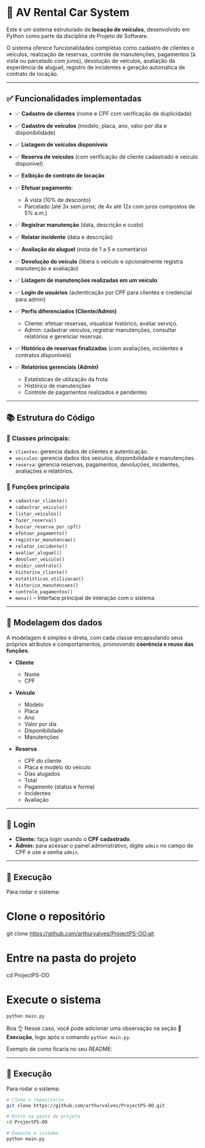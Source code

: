 # 🚗 AV Rental Car System

Este é um sistema estruturado de **locação de veículos**, desenvolvido em Python como parte da disciplina de Projeto de Software.

O sistema oferece funcionalidades completas como cadastro de clientes e veículos, realização de reservas, controle de manutenções, pagamentos (à vista ou parcelado com juros), devolução de veículos, avaliação da experiência de aluguel, registro de incidentes e geração automática de contrato de locação.

---

## ✅ Funcionalidades implementadas

* ✅ **Cadastro de clientes** (nome e CPF com verificação de duplicidade)
* ✅ **Cadastro de veículos** (modelo, placa, ano, valor por dia e disponibilidade)
* ✅ **Listagem de veículos disponíveis**
* ✅ **Reserva de veículos** (com verificação de cliente cadastrado e veículo disponível)
* ✅ **Exibição de contrato de locação**
* ✅ **Efetuar pagamento**:

  * À vista (10% de desconto)
  * Parcelado (até 3x sem juros; de 4x até 12x com juros compostos de 5% a.m.)
* ✅ **Registrar manutenção** (data, descrição e custo)
* ✅ **Relatar incidente** (data e descrição)
* ✅ **Avaliação do aluguel** (nota de 1 a 5 e comentário)
* ✅ **Devolução do veículo** (libera o veículo e opcionalmente registra manutenção e avaliação)
* ✅ **Listagem de manutenções realizadas em um veículo**
* ✅ **Login de usuários** (autenticação por CPF para clientes e credencial para admin)
* ✅ **Perfis diferenciados (Cliente/Admin)**

  * Cliente: efetuar reservas, visualizar histórico, avaliar serviço.
  * Admin: cadastrar veículos, registrar manutenções, consultar relatórios e gerenciar reservas.
* ✅ **Histórico de reservas finalizadas** (com avaliações, incidentes e contratos disponíveis)
* ✅ **Relatórios gerenciais (Admin)**

  * Estatísticas de utilização da frota
  * Histórico de manutenções
  * Controle de pagamentos realizados e pendentes

---

## 📚 Estrutura do Código

### 🧱 Classes principais:

* `clientes`: gerencia dados de clientes e autenticação.
* `veiculos`: gerencia dados dos veículos, disponibilidade e manutenções.
* `reserva`: gerencia reservas, pagamentos, devoluções, incidentes, avaliações e relatórios.

### 🔧 Funções principais

* `cadastrar_cliente()`
* `cadastrar_veiculo()`
* `listar_veiculos()`
* `fazer_reserva()`
* `buscar_reserva_por_cpf()`
* `efetuar_pagamento()`
* `registrar_manutencao()`
* `relatar_incidente()`
* `avaliar_aluguel()`
* `devolver_veiculo()`
* `exibir_contrato()`
* `historico_cliente()`
* `estatisticas_utilizacao()`
* `historico_manutencoes()`
* `controle_pagamentos()`
* `menu()` – Interface principal de interação com o sistema

---

## 📌 Modelagem dos dados

A modelagem é simples e direta, com cada classe encapsulando seus próprios atributos e comportamentos, promovendo **coerência e reuso das funções**.

* **Cliente**

  * Nome
  * CPF

* **Veículo**

  * Modelo
  * Placa
  * Ano
  * Valor por dia
  * Disponibilidade
  * Manutenções

* **Reserva**

  * CPF do cliente
  * Placa e modelo do veículo
  * Dias alugados
  * Total
  * Pagamento (status e forma)
  * Incidentes
  * Avaliação

---

## 🔑 Login

* **Cliente:** faça login usando o **CPF cadastrado**.
* **Admin:** para acessar o painel administrativo, digite `admin` no campo de CPF e use a senha `admin`.

---

## 🚀 Execução

Para rodar o sistema:

# Clone o repositório
git clone https://github.com/arthurvalves/ProjectPS-OO.git

# Entre na pasta do projeto
cd ProjectPS-OO

# Execute o sistema
```bash
python main.py
```


Boa 👌 Nesse caso, você pode adicionar uma observação na seção **🚀 Execução**, logo após o comando `python main.py`.

Exemplo de como ficaria no seu README:

---

## 🚀 Execução

Para rodar o sistema:

```bash
# Clone o repositório
git clone https://github.com/arthurvalves/ProjectPS-OO.git

# Entre na pasta do projeto
cd ProjectPS-OO

# Execute o sistema
python main.py
```

